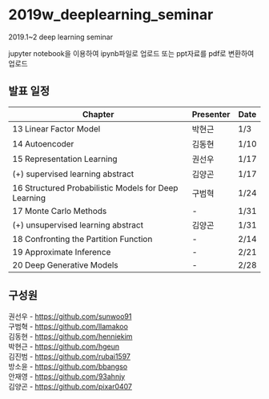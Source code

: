 # 2019w_deeplearning_seminar
2019.1~2 deep learning seminar

jupyter notebook을 이용하여 ipynb파일로 업로드
또는 ppt자료를 pdf로 변환하여 업로드

## 발표 일정

 Chapter | Presenter | Date
 ---|---|---
 13 Linear Factor Model | 박현근 | 1/3 
 14 Autoencoder  | 김동현 | 1/10 
 15 Representation Learning | 권선우 | 1/17 
 (+) supervised learning abstract | 김양곤 | 1/17
 16 Structured Probabilistic Models for Deep Learning | 구범혁 | 1/24 
 17 Monte Carlo Methods | - | 1/31 
 (+) unsupervised learning abstract | 김양곤 | 1/31 
 18 Confronting the Partition Function | - | 2/14 
 19 Approximate Inference | - | 2/21 
 20 Deep Generative Models | - | 2/28 

## 구성원
권선우 - https://github.com/sunwoo91  
구범혁 - https://github.com/llamakoo  
김동현 - https://github.com/henniekim  
박현근 - https://github.com/hgeun  
김진범 - https://github.com/rubai1597  
방소윤 - https://github.com/bbangso  
안재영 - https://github.com/93ahnjy  
김양곤 - https://github.com/pixar0407  
